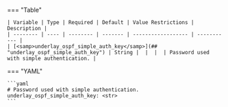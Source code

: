<!--
  ~ Copyright (c) 2024 Arista Networks, Inc.
  ~ Use of this source code is governed by the Apache License 2.0
  ~ that can be found in the LICENSE file.
  -->
=== "Table"

    | Variable | Type | Required | Default | Value Restrictions | Description |
    | -------- | ---- | -------- | ------- | ------------------ | ----------- |
    | [<samp>underlay_ospf_simple_auth_key</samp>](## "underlay_ospf_simple_auth_key") | String |  |  |  | Password used with simple authentication. |

=== "YAML"

    ```yaml
    # Password used with simple authentication.
    underlay_ospf_simple_auth_key: <str>
    ```
